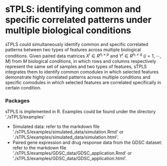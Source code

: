 # sTPLS: identifying common and specific correlated patterns under multiple biological conditions

sTPLS could simultaneously identify common and specific correlated patterns between two types of features across multiple biological conditions. Given  paired data matrices $X^i \in R^{n_i\times p}$ and $Y^i \in R^{n_i\times q}\ (i=1,\cdots, M)$ from $M$ biological conditions, in which rows and columns respectively represent the same set of samples and two types of features, sTPLS integrates them to identify common comodules in which selected features demonstrate highly correlated patterns across multiple conditions and specific comodules in which selected features are correlated specifically in certain condition. 

### Packages

sTPLS is implemented in R. Examples could be found under the directory './sTPLS/examples' 

- Simulated data: refer to the markdown file './sTPLS/examples/simulated_data/simulation.Rmd' or './sTPLS/examples/simulated_data/simulation.html'.
- Paired gene expression and drug response data from the GDSC dataset:  refer to the markdown file './sTPLS/examples/GDSC_data/GDSC_application.Rmd' or './sTPLS/examples/GDSC_data/GDSC_application.html'.

